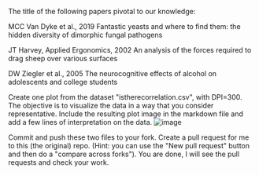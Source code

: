 The title of the following papers pivotal to our knowledge:


MCC Van Dyke et al., 2019
Fantastic yeasts and where to find them: the hidden diversity of dimorphic fungal pathogens

JT Harvey, Applied Ergonomics, 2002
An analysis of the forces required to drag sheep over various surfaces

DW Ziegler et al., 2005
The neurocognitive effects of alcohol on adolescents and college students


Create one plot from the dataset "istherecorrelation.csv", with DPI=300. 
The objective is to visualize the data in a way that you consider representative. 
Include the resulting plot image in the markdown file and add a few lines of interpretation on the data.
![image](https://github.com/IzaHollander/CS_Assignment/assets/59646031/70e660f5-1ab8-4644-b7d9-eeb6fb647b9a)

Commit and push these two files to your fork.
Create a pull request for me to this (the original) repo. 
(Hint: you can use the "New pull request" button and then do a "compare across forks").
You are done, I will see the pull requests and check your work.
